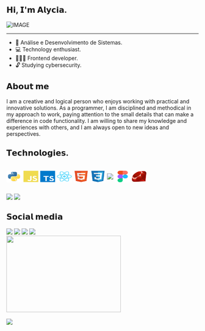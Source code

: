 ## 𝗛𝗶, 𝗜'𝗺 𝗔𝗹𝘆𝗰𝗶𝗮.

![IMAGE](https://github.com/ByAlyck/byalyck/assets/113322342/4284aff8-9367-4681-8835-ae52dd929389)

---

- 📌 Análise e Desenvolvimento de Sistemas.
- 💻 Technology enthusiast. 
- 👩🏻‍💻 Frontend developer.
- 🔓 Studying cybersecurity.

## 𝗔𝗯𝗼𝘂𝘁 𝗺𝗲

I am a creative and logical person who enjoys working with practical and innovative solutions. As a programmer, I am disciplined and methodical in my approach to work, paying attention to the small details that can make a difference in code functionality. I am willing to share my knowledge and experiences with others, and I am always open to new ideas and perspectives.

## 𝗧𝗲𝗰𝗵𝗻𝗼𝗹𝗼𝗴𝗶𝗲𝘀.
 
<div style="display: inline_block"><br>
 <img align="center" alt="Alycia-Python" height="30" width="40" src="https://raw.githubusercontent.com/devicons/devicon/master/icons/python/python-original.svg">
  <img align="center" alt="Alycia-Js" height="30" width="40" src="https://raw.githubusercontent.com/devicons/devicon/master/icons/javascript/javascript-plain.svg">
  <img align="center" alt="Alycia-Ts" height="30" width="40" src="https://raw.githubusercontent.com/devicons/devicon/master/icons/typescript/typescript-plain.svg">
  <img align="center" alt="Alycia-React" height="30" width="40" src="https://raw.githubusercontent.com/devicons/devicon/master/icons/react/react-original.svg">
  <img align="center" alt="Alycia-HTML" height="30" width="40" src="https://raw.githubusercontent.com/devicons/devicon/master/icons/html5/html5-original.svg">
  <img align="center" alt="Alycia-CSS" height="30" width="40" src="https://raw.githubusercontent.com/devicons/devicon/master/icons/css3/css3-original.svg">
  <img width ='30px' align='center' src ='https://raw.githubusercontent.com/rahulbanerjee26/githubAboutMeGenerator/main/icons/git.svg'>
 <img align="center" alt="Alycia-figma" height="30" width="40" src="https://raw.githubusercontent.com/devicons/devicon/master/icons/figma/figma-original.svg">
  <img align="center" alt="Alycia-ruby" height="30" width="40" src="https://raw.githubusercontent.com/devicons/devicon/master/icons/ruby/ruby-original.svg">
 
 
</div>

##
  <img src="https://github-readme-stats-wheat-two-53.vercel.app/api?username=ByAlyck&theme=midnight-purple&hide_border=false&include_all_commits=false&count_private=false"  width="364px" />                    <img src="https://github-readme-streak-stats.herokuapp.com/?user=ByAlyck&theme=midnight-purple&hide_border=false"  width="400px" />
  
  ## 𝗦𝗼𝗰𝗶𝗮𝗹 𝗺𝗲𝗱𝗶𝗮
 
<div> 
  <a href="https://youtube.com/@byalyck6467" target="_blank"><img src="https://img.shields.io/badge/YouTube-FF0000?style=for-the-badge&logo=youtube&logoColor=white" target="_blank"></a>
  <a href="https://instagram.com/alycia.heavenly?igshid=ZDdkNTZiNTM=" target="_blank"><img src="https://img.shields.io/badge/-Instagram-%23E4405F?style=for-the-badge&logo=instagram&logoColor=white" target="_blank"></a>
  <a href = "mailto:byalyck@gmail.com"><img src="https://img.shields.io/badge/-Gmail-%23333?style=for-the-badge&logo=gmail&logoColor=white" target="_blank"></a>
  <a href="https://www.linkedin.com/in/alycia-ribeiro-5aa418245" target="_blank"><img src="https://img.shields.io/badge/-LinkedIn-%230077B5?style=for-the-badge&logo=linkedin&logoColor=white" target="_blank"></a> 
  
</div>
 
<img src="https://steamuserimages-a.akamaihd.net/ugc/950714109397804223/31C55FC747EFA6EA80A84712FD0518761A52DE86/?imw=5000&imh=5000&ima=fit&impolicy=Letterbox&imcolor=%23000000&letterbox=false" width="300" height="200" /> 

![](https://komarev.com/ghpvc/?username=byalycky&color=006bed)






       
